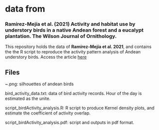 # data from

### Ramírez-Mejía et al. (2021) Activity and habitat use by understory birds in a native Andean forest and a eucalypt plantation. The Wilson Journal of Ornithology.


This repository holds the data of **Ramírez-Mejía et al. 2021**, and contains the the R script to reproduce the activity pattern analysis of Andean understory birds. Access the article [here](https://meridian.allenpress.com/wjo/article-abstract/doi/10.1676/19-54/461861/Activity-and-habitat-use-by-understory-birds-in-a?redirectedFrom=fulltext)

## Files

~.png: silhouettes of andean birds

bird_activity_data.txt: data of bird activity records. Hour of the day is estimated as the unite.

script_birdActivity_analysis.R: R script to produce Kernel density plots, and estimate the coefficient of activity overlap.

script_birdActivity_analysis.pdf: script and outputs in pdf format.


